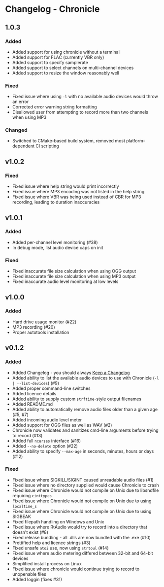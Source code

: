 
# Changelog - Chronicle

## 1.0.3
### Added
* Added support for using chronicle without a terminal
* Added support for FLAC (currently VBR only)
* Added support to specify samplerate
* Added support to select channels on multi-channel devices
* Added support to resize the window reasonably well

### Fixed
* Fixed issue where using `-l` with no available audio devices would throw an error
* Corrected error warning string formatting
* Disallowed user from attempting to record more than two channels when using MP3

### Changed
* Switched to CMake-based build system, removed most platform-dependent CI scripting

## v1.0.2
### Fixed
* Fixed issue where help string would print incorrectly
* Fixed issue where MP3 encoding was not listed in the help string
* Fixed issue where VBR was being used instead of CBR for MP3 recording, leading to duration inaccuracies

## v1.0.1
### Added
* Added per-channel level monitoring (#38)
* In debug mode, list audio device caps on init

### Fixed
* Fixed inaccurate file size calculation when using OGG output
* Fixed inaccurate file size calculation when using MP3 output
* Fixed inaccurate audio level monitoring at low levels

## v1.0.0
### Added
* Hard drive usage monitor (#22)
* MP3 recording (#20)
* Proper autotools installation

## v0.1.2
### Added
* Added Changelog - you should always [Keep a Changelog](http:////keepachangelog.com)
* Added ability to list the available audio devices to use with Chronicle (`-l | --list-devices`) (#9)
* Added proper command-line switches
* Added licence details
* Added ability to supply custom `strftime`-style output filenames
* Added README.md
* Added ability to automatically remove audio files older than a given age (#5, #7)
* Added incoming audio level meter
* Added support for OGG files as well as WAV (#2)
* Chronicle now validates and sanitizes cmd-line arguments before trying to record (#13)
* Added full `ncurses` interface (#16)
* Added `--no-delete` option (#22)
* Added ability to specify `--max-age` in seconds, minutes, hours or days (#12)

### Fixed
* Fixed issue where SIGKILL/SIGINT caused unreadable audio files (#1)
* Fixed issue where no directory supplied would cause Chronicle to crash
* Fixed issue where Chronicle would not compile on Unix due to libsndfile requiring `cinttypes`
* Fixed issue where Chronicle would not compile on Unix due to using `localtime_s`
* Fixed issue where Chronicle would not compile on Unix due to using SIGBEAK
* Fixed filepath handling on Windows and Unix
* Fixed issue where RtAudio would try to record into a directory that doesn't exist (#8)
* Fixed release bundling - all .dlls are now bundled with the .exe (#10)
* Prettified help and licence strings (#3)
* Fixed unsafe `atoi` use, now using `strtoul` (#14)
* Fixed issue where audio metering differed between 32-bit and 64-bit devices
* Simplified install process on Linux
* Fixed issue where chronicle would continue trying to record to unopenable files
* Added loggin (fixes #31)